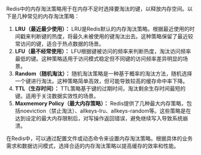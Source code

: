 Redis中的内存淘汰策略用于在内存不足时选择要淘汰的键，以释放内存空间。以下是几种常见的内存淘汰策略：

1. **LRU（最近最少使用）：** LRU是Redis默认的内存淘汰策略。根据最近使用的时间戳来判断键的热度，将最久未被使用的键淘汰出去。这种策略保留了最近较常访问的键，适合于热点数据的场景。
2. **LFU（最不经常使用）：** LFU根据键被访问的频率来判断热度，淘汰访问频率最低的键。这种策略适用于访问模式稳定但不同键的访问频率差异明显的场景。
3. **Random（随机淘汰）：** 随机淘汰策略是一种基于概率的淘汰方法，随机选择一个键进行淘汰。这种策略简单高效，但可能导致较高的缓存命中率下降。
4. **TTL（生存时间）：** TTL策略基于键的过期时间，淘汰剩余生存时间最短的键。适用于关注数据实效性的场景。
5. **Maxmemory Policy（最大内存策略）：** Redis提供了几种最大内存策略，包括noeviction（禁止淘汰）、allkeys-lru、allkeys-random等。这些策略是在达到设定的最大内存限制后，对写操作返回错误，避免继续写入导致系统崩溃。

在Redis中，可以通过配置文件或动态命令来设置内存淘汰策略。根据具体的业务需求和数据访问模式，选择合适的内存淘汰策略以提高缓存的效率和性能。

